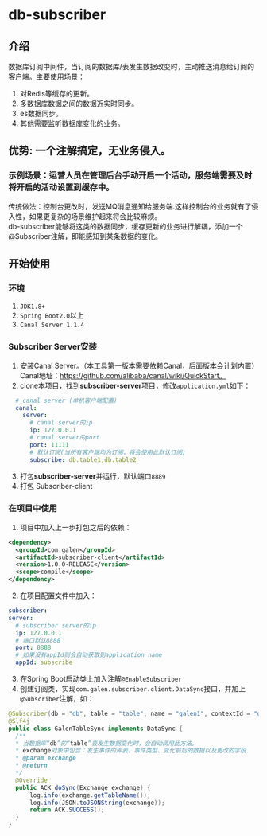 # db-subscriber
## 介绍
数据库订阅中间件，当订阅的数据库/表发生数据改变时，主动推送消息给订阅的客户端。主要使用场景：
  1. 对Redis等缓存的更新。
  2. 多数据库数据之间的数据近实时同步。
  3. es数据同步。
  4. 其他需要监听数据库变化的业务。
## 优势: 一个注解搞定，无业务侵入。
### 示例场景：运营人员在管理后台手动开启一个活动，服务端需要及时将开启的活动设置到缓存中。
  传统做法：控制台更改时，发送MQ消息通知给服务端.这样控制台的业务就有了侵入性，如果更复杂的场景维护起来将会比较麻烦。</br>
  db-subscriber能够将这类的数据同步，缓存更新的业务进行解耦，添加一个@Subscriber注解，即能感知到某条数据的变化。
## 开始使用
### 环境
  1. `JDK1.8+`
  2. `Spring Boot2.0`以上
  3. `Canal Server 1.1.4`
### Subscriber Server安装
  1. 安装Canal Server。（本工具第一版本需要依赖Canal，后面版本会计划内置）Canal地址：https://github.com/alibaba/canal/wiki/QuickStart。
  2. clone本项目，找到**subscriber-server**项目，修改`application.yml`如下：
  ```yaml
    # canal server (单机客户端配置)
    canal:
      server:
        # canal server的ip
        ip: 127.0.0.1
        # canal server的port
        port: 11111
        # 默认订阅(当所有客户端均为订阅，将会使用此默认订阅)
        subscribe: db.table1,db.table2
  ```
  3. 打包**subscriber-server**并运行，默认端口`8889`
  4. 打包 Subscriber-client

### 在项目中使用
  1. 项目中加入上一步打包之后的依赖：
  ```xml
<dependency>
    <groupId>com.galen</groupId>
    <artifactId>subscriber-client</artifactId>
    <version>1.0.0-RELEASE</version>
    <scope>compile</scope>
</dependency>
```
  2. 在项目配置文件中加入：
  ```yaml
subscriber:
  server:
    # subscriber server的ip
    ip: 127.0.0.1
    # 端口默认8888
    port: 8888
    # 如果没有appId则会自动获取到application name
    appId: subscribe
```
  3. 在Spring Boot启动类上加入注解`@EnableSubscriber`
  4. 创建订阅类，实现`com.galen.subscriber.client.DataSync`接口，并加上`@Subscriber`注解，如：
  ```java
@Subscriber(db = "db", table = "table", name = "galen1", contextId = "galenCtxId")
@Slf4j
public class GalenTableSync implements DataSync {
    /**
    * 当数据库“db”的“table”表发生数据变化时，会自动调用此方法。
    * exchange对象中包含：发生事件的库表、事件类型、变化前后的数据以及更改的字段
    * @param exchange
    * @return 
    */
    @Override
    public ACK doSync(Exchange exchange) {
        log.info(exchange.getTableName());
        log.info(JSON.toJSONString(exchange));
        return ACK.SUCCESS();
    }
}
```